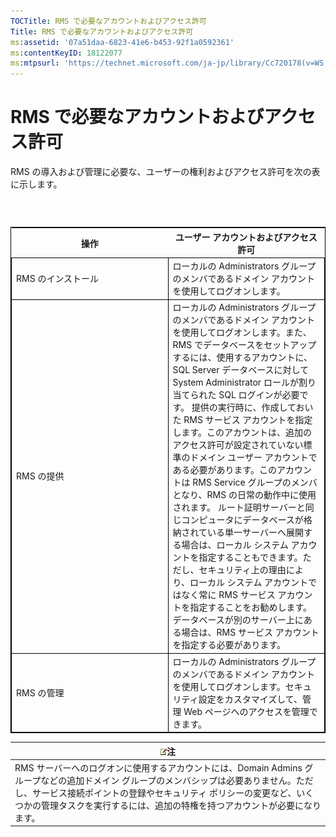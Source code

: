 ```yaml
---
TOCTitle: RMS で必要なアカウントおよびアクセス許可
Title: RMS で必要なアカウントおよびアクセス許可
ms:assetid: '07a51daa-6823-41e6-b453-92f1a0592361'
ms:contentKeyID: 18122077
ms:mtpsurl: 'https://technet.microsoft.com/ja-jp/library/Cc720178(v=WS.10)'
---
```


RMS で必要なアカウントおよびアクセス許可
========================================

RMS の導入および管理に必要な、ユーザーの権利およびアクセス許可を次の表に示します。

###  

 
<table style="border:1px solid black;">
<colgroup>
<col width="50%" />
<col width="50%" />
</colgroup>
<thead>
<tr class="header">
<th>操作</th>
<th>ユーザー アカウントおよびアクセス許可</th>
</tr>
</thead>
<tbody>
<tr class="odd">
<td style="border:1px solid black;">RMS のインストール</td>
<td style="border:1px solid black;">ローカルの Administrators グループのメンバであるドメイン アカウントを使用してログオンします。</td>
</tr>
<tr class="even">
<td style="border:1px solid black;">RMS の提供</td>
<td style="border:1px solid black;">ローカルの Administrators グループのメンバであるドメイン アカウントを使用してログオンします。また、RMS でデータベースをセットアップするには、使用するアカウントに、SQL Server データベースに対して System Administrator ロールが割り当てられた SQL ログインが必要です。
提供の実行時に、作成しておいた RMS サービス アカウントを指定します。このアカウントは、追加のアクセス許可が設定されていない標準のドメイン ユーザー アカウントである必要があります。このアカウントは RMS Service グループのメンバとなり、RMS の日常の動作中に使用されます。
ルート証明サーバーと同じコンピュータにデータベースが格納されている単一サーバーへ展開する場合は、ローカル システム アカウントを指定することもできます。ただし、セキュリティ上の理由により、ローカル システム アカウントではなく常に RMS サービス アカウントを指定することをお勧めします。データベースが別のサーバー上にある場合は、RMS サービス アカウントを指定する必要があります。</td>
</tr>
<tr class="odd">
<td style="border:1px solid black;">RMS の管理</td>
<td style="border:1px solid black;">ローカルの Administrators グループのメンバであるドメイン アカウントを使用してログオンします。セキュリティ設定をカスタマイズして、管理 Web ページへのアクセスを管理できます。</td>
</tr>
</tbody>
</table>
  
| ![](images/Cc720178.note(WS.10).gif)注                                                                                                                                                                                                                      |  
|------------------------------------------------------------------------------------------------------------------------------------------------------------------------------------------------------------------------------------------------------------------------------------------|  
| RMS サーバーへのログオンに使用するアカウントには、Domain Admins グループなどの追加ドメイン グループのメンバシップは必要ありません。ただし、サービス接続ポイントの登録やセキュリティ ポリシーの変更など、いくつかの管理タスクを実行するには、追加の特権を持つアカウントが必要になります。 |
